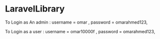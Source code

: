 # LaravelLibrary
 
To Login as An admin :
        username = omar , password = omarahmed123,
        

To Login as a user :
        username = omar10000f , password = omarahmed123,        
